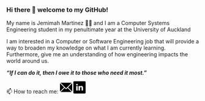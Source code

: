 ### Hi there 👋 welcome to my GitHub!

My name is Jemimah Martinez :woman_student: and I am a Computer Systems Engineering student in my penultimate year at the University of Auckland 

I am interested in a Computer or Software Engineering job that will provide a way to broaden my knowledge on what I am currently learning. Furthermore, give me an understanding of how engineering impacts the world around us. 

***“If I can do it, then I owe it to those who need it most.”***

📫 How to reach me: [![Email](mail.png)][1] [![LinkedIn](linkedin.png)][2]

[1]: (martinezjemimah@gmail.com)
[2]: (https://www.linkedin.com/in/jemimah-martinez-a0924a18b/)


<!--
**jemimahmartinez/jemimahmartinez** is a ✨ _special_ ✨ repository because its `README.md` (this file) appears on your GitHub profile.

Here are some ideas to get you started:

- 🔭 I’m currently working on ...
- 🌱 I’m currently learning ...
- 👯 I’m looking to collaborate on ...
- 🤔 I’m looking for help with ...
- 💬 Ask me about ...
- 📫 How to reach me: ...
- 😄 Pronouns: ...
- ⚡ Fun fact: ...
-->
